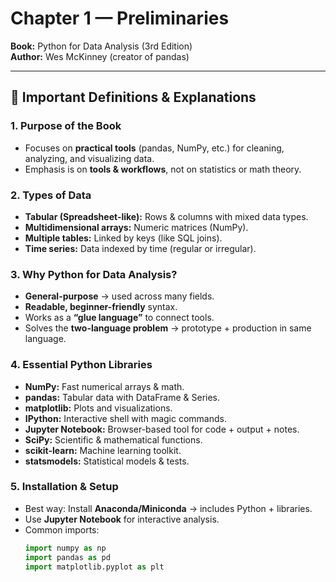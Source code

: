 # Chapter 1 — Preliminaries

**Book:** Python for Data Analysis (3rd Edition)  
**Author:** Wes McKinney (creator of pandas)

---

## 🔹 Important Definitions & Explanations

### 1. Purpose of the Book
- Focuses on **practical tools** (pandas, NumPy, etc.) for cleaning, analyzing, and visualizing data.  
- Emphasis is on **tools & workflows**, not on statistics or math theory.  

### 2. Types of Data
- **Tabular (Spreadsheet-like):** Rows & columns with mixed data types.  
- **Multidimensional arrays:** Numeric matrices (NumPy).  
- **Multiple tables:** Linked by keys (like SQL joins).  
- **Time series:** Data indexed by time (regular or irregular).  

### 3. Why Python for Data Analysis?
- **General-purpose** → used across many fields.  
- **Readable, beginner-friendly** syntax.  
- Works as a **“glue language”** to connect tools.  
- Solves the **two-language problem** → prototype + production in same language.  

### 4. Essential Python Libraries
- **NumPy:** Fast numerical arrays & math.  
- **pandas:** Tabular data with DataFrame & Series.  
- **matplotlib:** Plots and visualizations.  
- **IPython:** Interactive shell with magic commands.  
- **Jupyter Notebook:** Browser-based tool for code + output + notes.  
- **SciPy:** Scientific & mathematical functions.  
- **scikit-learn:** Machine learning toolkit.  
- **statsmodels:** Statistical models & tests.  

### 5. Installation & Setup
- Best way: Install **Anaconda/Miniconda** → includes Python + libraries.  
- Use **Jupyter Notebook** for interactive analysis.  
- Common imports:  
  ```python
  import numpy as np
  import pandas as pd
  import matplotlib.pyplot as plt
